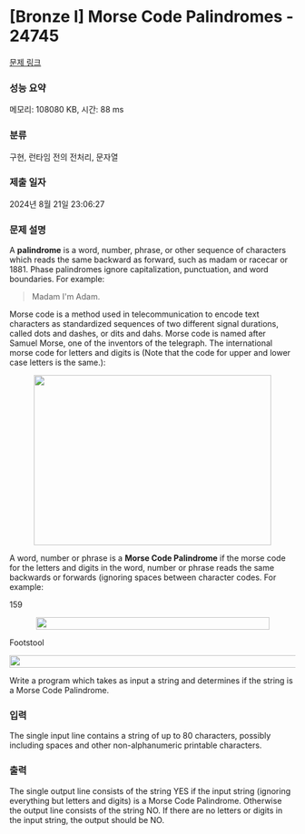 # [Bronze I] Morse Code Palindromes - 24745 

[문제 링크](https://www.acmicpc.net/problem/24745) 

### 성능 요약

메모리: 108080 KB, 시간: 88 ms

### 분류

구현, 런타임 전의 전처리, 문자열

### 제출 일자

2024년 8월 21일 23:06:27

### 문제 설명

<p>A <strong>palindrome</strong> is a word, number, phrase, or other sequence of characters which reads the same backward as forward, such as madam or racecar or 1881. Phase palindromes ignore capitalization, punctuation, and word boundaries. For example:</p>

<blockquote>
<p>Madam I'm Adam.</p>
</blockquote>

<p>Morse code is a method used in telecommunication to encode text characters as standardized sequences of two different signal durations, called dots and dashes, or dits and dahs. Morse code is named after Samuel Morse, one of the inventors of the telegraph. The international morse code for letters and digits is (Note that the code for upper and lower case letters is the same.):</p>

<p style="text-align: center;"><img alt="" src="https://upload.acmicpc.net/74f37042-07e4-455d-aeb4-f581e05d90df/-/preview/" style="width: 418px; height: 300px;"></p>

<p>A word, number or phrase is a <strong>Morse Code Palindrome</strong> if the morse code for the letters and digits in the word, number or phrase reads the same backwards or forwards (ignoring spaces between character codes. For example:</p>

<p>159</p>

<p style="text-align: center;"><img alt="" src="https://upload.acmicpc.net/a4bdf6de-decd-4d2d-a884-5fb4ab2248df/-/preview/" style="width: 411px; height: 22px;"></p>

<p>Footstool</p>

<p style="text-align: center;"><img alt="" src="https://upload.acmicpc.net/6650fad5-1597-40c5-bc3b-c5eaff66e88c/-/preview/" style="width: 718px; height: 22px;"></p>

<p>Write a program which takes as input a string and determines if the string is a Morse Code Palindrome.</p>

### 입력 

 <p>The single input line contains a string of up to 80 characters, possibly including spaces and other non-alphanumeric printable characters.</p>

### 출력 

 <p>The single output line consists of the string YES if the input string (ignoring everything but letters and digits) is a Morse Code Palindrome. Otherwise the output line consists of the string NO. If there are no letters or digits in the input string, the output should be NO.</p>

